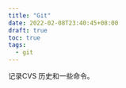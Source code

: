 ```yaml
---
title: "Git"
date: 2022-02-08T23:40:45+08:00
draft: true
toc: true
tags: 
  - git
---
```


记录CVS 历史和一些命令。
